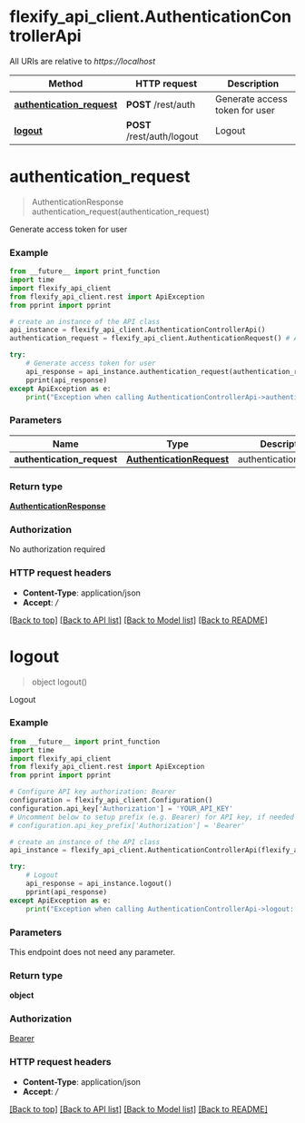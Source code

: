 # flexify_api_client.AuthenticationControllerApi

All URIs are relative to *https://localhost*

Method | HTTP request | Description
------------- | ------------- | -------------
[**authentication_request**](AuthenticationControllerApi.md#authentication_request) | **POST** /rest/auth | Generate access token for user
[**logout**](AuthenticationControllerApi.md#logout) | **POST** /rest/auth/logout | Logout


# **authentication_request**
> AuthenticationResponse authentication_request(authentication_request)

Generate access token for user

### Example
```python
from __future__ import print_function
import time
import flexify_api_client
from flexify_api_client.rest import ApiException
from pprint import pprint

# create an instance of the API class
api_instance = flexify_api_client.AuthenticationControllerApi()
authentication_request = flexify_api_client.AuthenticationRequest() # AuthenticationRequest | authenticationRequest

try:
    # Generate access token for user
    api_response = api_instance.authentication_request(authentication_request)
    pprint(api_response)
except ApiException as e:
    print("Exception when calling AuthenticationControllerApi->authentication_request: %s\n" % e)
```

### Parameters

Name | Type | Description  | Notes
------------- | ------------- | ------------- | -------------
 **authentication_request** | [**AuthenticationRequest**](AuthenticationRequest.md)| authenticationRequest | 

### Return type

[**AuthenticationResponse**](AuthenticationResponse.md)

### Authorization

No authorization required

### HTTP request headers

 - **Content-Type**: application/json
 - **Accept**: */*

[[Back to top]](#) [[Back to API list]](../README.md#documentation-for-api-endpoints) [[Back to Model list]](../README.md#documentation-for-models) [[Back to README]](../README.md)

# **logout**
> object logout()

Logout

### Example
```python
from __future__ import print_function
import time
import flexify_api_client
from flexify_api_client.rest import ApiException
from pprint import pprint

# Configure API key authorization: Bearer
configuration = flexify_api_client.Configuration()
configuration.api_key['Authorization'] = 'YOUR_API_KEY'
# Uncomment below to setup prefix (e.g. Bearer) for API key, if needed
# configuration.api_key_prefix['Authorization'] = 'Bearer'

# create an instance of the API class
api_instance = flexify_api_client.AuthenticationControllerApi(flexify_api_client.ApiClient(configuration))

try:
    # Logout
    api_response = api_instance.logout()
    pprint(api_response)
except ApiException as e:
    print("Exception when calling AuthenticationControllerApi->logout: %s\n" % e)
```

### Parameters
This endpoint does not need any parameter.

### Return type

**object**

### Authorization

[Bearer](../README.md#Bearer)

### HTTP request headers

 - **Content-Type**: application/json
 - **Accept**: */*

[[Back to top]](#) [[Back to API list]](../README.md#documentation-for-api-endpoints) [[Back to Model list]](../README.md#documentation-for-models) [[Back to README]](../README.md)

